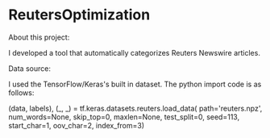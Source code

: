 # ReutersOptimization

About this project:

I developed a tool that automatically categorizes Reuters Newswire articles.

Data source:

I used the TensorFlow/Keras's built in dataset. The python import code is as follows:

(data, labels), (_, _) = tf.keras.datasets.reuters.load_data(
                                      path='reuters.npz', num_words=None, skip_top=0, maxlen=None, test_split=0,
                                      seed=113, start_char=1, oov_char=2, index_from=3)



